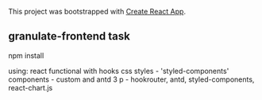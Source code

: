 This project was bootstrapped with [Create React App](https://github.com/facebook/create-react-app).

## granulate-frontend task

npm install

using:
react functional with hooks
css styles - 'styled-components'
components - custom and antd
3 p - hookrouter, antd, styled-components, react-chart.js
